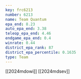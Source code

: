 ```yaml
---
key: frc6213
number: 6213
name: Team Quantum
epa_end: 8.23
auto_epa_end: 3.38
teleop_epa_end: 4.46
endgame_epa_end: 0.4
winrate: 0.44
district_epa_rank: 87
district_epa_percentile: 0.1635
type: Team
---
```

[[2024mdowi]]
[[2024mdsev]]
